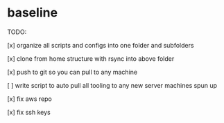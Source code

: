 # baseline

TODO:

[x] organize all scripts and configs into one folder and subfolders

[x] clone from home structure with rsync into above folder

[x] push to git so you can pull to any machine

[ ] write script to auto pull all tooling to any new server machines spun up

[x] fix aws repo

[x] fix ssh keys

